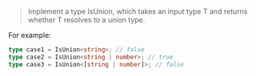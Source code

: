 <!--
 * @Author: xiongfeng '343138759@qq.com'
 * @Date: 2022-05-12 19:30:57
 * @LastEditors: xiongfeng '343138759@qq.com'
 * @LastEditTime: 2022-05-12 19:31:31
 * @FilePath: \Typescript练习d:\王者农药plus\web前端\ts-challenge\type-challenges\IsUnion\readme.md
 * @Description: 这是默认设置,请设置`customMade`, 打开koroFileHeader查看配置 进行设置: https://github.com/OBKoro1/koro1FileHeader/wiki/%E9%85%8D%E7%BD%AE
-->

> Implement a type IsUnion, which takes an input type T and returns whether T resolves to a union type.

For example:

```ts
type case1 = IsUnion<string>; // false
type case2 = IsUnion<string | number>; // true
type case3 = IsUnion<[string | number]>; // false
```

